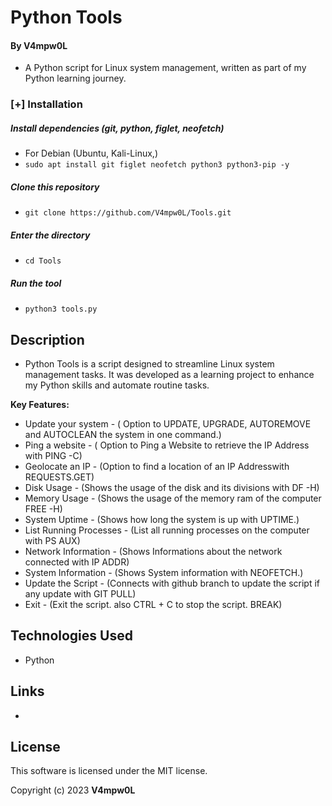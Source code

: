# Python Tools 
  
  
 #### By V4mpw0L 
 
  * A Python script for Linux system management, written as part of my Python learning journey.
    
### [+] Installation

##### Install dependencies (git, python, figlet, neofetch)

 - For Debian (Ubuntu, Kali-Linux,)
 - ```sudo apt install git figlet neofetch python3 python3-pip -y```

##### Clone this repository

 - ```git clone https://github.com/V4mpw0L/Tools.git```

##### Enter the directory
 - ```cd Tools```

##### Run the tool
 - ```python3 tools.py```
    
 ## Description 
  
 * Python Tools is a script designed to streamline Linux system management tasks. It was developed as a learning project to enhance my Python skills and automate routine tasks.
  
 **Key Features:** 

 * Update your system - ( Option to UPDATE, UPGRADE, AUTOREMOVE and AUTOCLEAN the system in one command.)
 * Ping a website - ( Option to Ping a Website to retrieve the IP Address with PING -C)
 * Geolocate an IP - (Option to find a location of an IP Addresswith REQUESTS.GET)
 * Disk Usage - (Shows the usage of the disk and its divisions with DF -H)
 * Memory Usage - (Shows the usage of the memory ram of the computer FREE -H)
 * System Uptime - (Shows how long the system is up with UPTIME.)
 * List Running Processes - (List all running processes on the computer with PS AUX)
 * Network Information - (Shows Informations about the network connected with IP ADDR)
 * System Information - (Shows System information with NEOFETCH.)
 * Update the Script - (Connects with github branch to update the script if any update with GIT PULL)
 * Exit - (Exit the script. also CTRL + C to stop the script. BREAK) 
   
 ## Technologies Used 
  
 * Python
   
 ## Links 
  
 *
  
 ## License 
  
 This software is licensed under the MIT license. 
  
 Copyright (c) 2023 **V4mpw0L**
